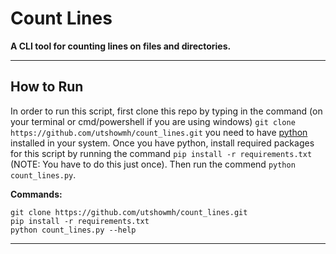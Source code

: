 # Count Lines

**A CLI tool for counting lines on files and directories.**

---

## How to Run

In order to  run this script, first clone this repo by typing in the command (on your terminal or cmd/powershell if you are using windows) `git clone https://github.com/utshowmh/count_lines.git` you need to have [python](https://www.python.org/) installed in your system. Once you have python, install required packages for this script by running the command `pip install -r requirements.txt` (NOTE: You have to do this just once). Then run the commend `python count_lines.py`.

**Commands:**

```shell
git clone https://github.com/utshowmh/count_lines.git
pip install -r requirements.txt
python count_lines.py --help
```

---
